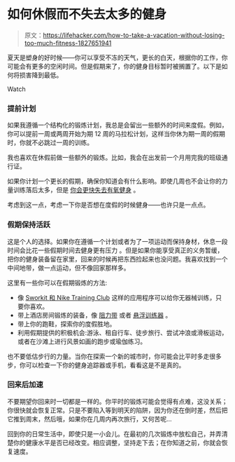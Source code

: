 # 如何休假而不失去太多的健身

> 原文：<https://lifehacker.com/how-to-take-a-vacation-without-losing-too-much-fitness-1827651941>

夏天是塑身的好时候——你可以享受不冻的天气，更长的白天，根据你的工作，你可能会有更多的空闲时间。但是假期来了，你的健身目标暂时被搁置了。以下是如何将损害降到最低。

Watch

### 提前计划

如果我遵循一个结构化的锻炼计划，我总是会留出一些额外的时间来度假。例如，你可以提前一周或两周开始为期 12 周的马拉松计划，这样当你休为期一周的假期时，你就不必跳过一周的训练。

我也喜欢在休假前做一些额外的锻炼。比如，我会在出发前一个月用完我的班级通行证。

如果你计划一个更长的假期，确保你知道会有什么影响。即使几周也不会让你的力量训练落后太多，但是 [你会更快失去有氧健身](https://lifehacker.com/it-takes-four-weeks-to-get-out-of-shape-for-weights-1692195457) 。

考虑到这一点，考虑一下你是否想在度假的时候健身——也许只是一点点。

### 假期保持活跃

这是个人的选择。如果你在遵循一个计划或者为了一项运动而保持身材，休息一段时间会比花一些假期时间去健身更有压力 。但是如果你能享受真正的义务暂缓，把你的健身装备留在家里，回来的时候再把东西捡起来也没问题。我喜欢找到一个中间地带，做一点运动，但不像回家那样多。

这里有一些你可以在假期锻炼的方法:

*   像 [Sworkit 和 Nike Training Club](https://lifehacker.com/workout-showdown-sworkit-vs-nike-training-club-1793407194) 这样的应用程序可以给你无器械训练，只要你喜欢。
*   带上酒店房间锻炼的装备，像 [阻力带](https://vitals.lifehacker.com/use-resistance-bands-for-travel-friendly-workouts-1758183618) 或者 [悬浮训练器](https://vitals.lifehacker.com/everywhere-you-can-use-suspension-trainers-to-get-a-gre-1788510494) 。
*   带上你的跑鞋，探索你的度假胜地。
*   利用假期提供的积极机会:游泳、租自行车、徒步旅行、尝试冲浪或滑板运动，或者在沙滩上进行风景如画的跑步或瑜伽练习。

也不要低估步行的力量。当你在探索一个新的城市时，你可能会比平时多走很多步，你可以检查一下你的健身追踪器或手机，看看这是不是真的。

### 回来后加速

不要期望你回来时一切都是一样的。你平时的锻炼可能会觉得有点难，这没关系；你很快就会恢复正常。只是不要陷入等到明天的陷阱，因为你还在倒时差，然后把它推到周末，然后哦，如果你在几周内再次旅行，又何苦呢…

回到你的日常生活中，即使只是一小会儿。在最初的几次锻炼中放松自己，并弄清楚你的健康水平是否已经改变。相应调整，坚持走下去；在你知道之前，你就会恢复速度。